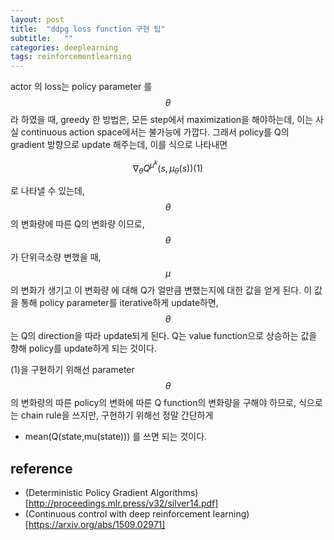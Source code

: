 ```yaml
---
layout: post
title:  "ddpg loss function 구현 팁"
subtitle:   ""
categories: deeplearning
tags: reinforcementlearning
---
```

actor 의 loss는 policy parameter 를 $$ \theta $$ 라 하였을 때, greedy 한 방법은, 모든 step에서 maximization을 해야하는데,
이는 사실 continuous action space에서는 불가능에 가깝다. 그래서 policy를 Q의 gradient 방향으로 update 해주는데, 이를 식으로 나타내면

$$ \nabla _{\theta}Q^{\mu^k}(s,\mu_{\theta}(s)) (1)$$

로 나타낼 수 있는데, $$ \theta $$ 의 변화량에 따른 Q의 변화량 이므로, $$ \theta $$가 단위극소량 변했을 때, $$ \mu $$의 변화가 생기고 이 변화량
에 대해 Q가 얼만큼 변했는지에 대한 값을 얻게 된다. 이 값을 통해 policy parameter를 iterative하게 update하면, $$ \theta $$ 는 Q의 direction을 따라
update되게 된다. Q는 value function으로 상승하는 값을 향해 policy를 update하게 되는 것이다.

(1)을 구현하기 위해선 parameter $$ \theta $$ 의 변화량의 따른 policy의 변화에 따른 Q function의 변화량을 구해야 하므로, 식으로는 chain rule을
쓰지만, 구현하기 위해선 정말 간단하게 
- mean(Q(state,mu(state))) 를 쓰면 되는 것이다.


## reference

- (Deterministic Policy Gradient Algorithms)[http://proceedings.mlr.press/v32/silver14.pdf]
- (Continuous control with deep reinforcement learning)[https://arxiv.org/abs/1509.02971]
